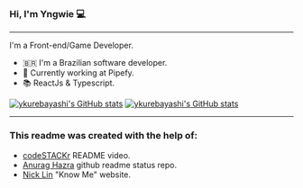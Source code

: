 ### Hi, I'm Yngwie :computer:
<hr>

I'm a Front-end/Game Developer.

- :brazil:  I'm a Brazilian software developer.
- :briefcase: Currently working at Pipefy.
- :books: ReactJs & Typescript.


[![ykurebayashi's GitHub stats](https://github-readme-stats.vercel.app/api?username=ykurebayashi&hide=stars,issues&count_private=true&show_icons=true&include_all_commits=true&theme=vue&hide_border=true)](https://github.com/anuraghazra/github-readme-stats)
[![ykurebayashi's GitHub stats](https://github-readme-stats.vercel.app/api/top-langs/?username=ykurebayashi&exclude_repo=&hide=ShaderLab,HLSL&langs_count=5&layout=compact&theme=vue&hide_border=true)](https://github.com/anuraghazra/github-readme-stats)

<hr>

<h3>This readme was created with the help of:</h3>
<ul>
  <li><a href="https://www.youtube.com/watch?v=ECuqb5Tv9qI&ab_channel=codeSTACKr">codeSTACKr</a> README video.</li>
  <li><a href="https://github.com/anuraghazra/github-readme-stats">Anurag Hazra</a> github readme status repo.</li>
  <li><a href="https://knowme.unick.how/">Nick Lin</a> "Know Me" website.</li>
</ul>


<!---
ykurebayashi/ykurebayashi is a ✨ special ✨ repository because its `README.md` (this file) appears on your GitHub profile.
You can click the Preview link to take a look at your changes.
--->

